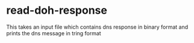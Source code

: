 # read-doh-response
This takes an input file which contains dns response in binary format and prints the dns message in tring format

